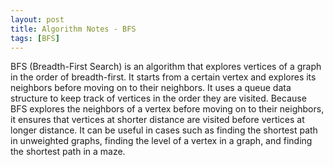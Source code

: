 ```yaml
---
layout: post
title: Algorithm Notes - BFS
tags: [BFS]
---
```


BFS (Breadth-First Search) is an algorithm that explores vertices of a graph in the order of breadth-first. It starts from a certain vertex and explores its neighbors before moving on to their neighbors. It uses a queue data structure to keep track of vertices in the order they are visited. Because BFS explores the neighbors of a vertex before moving on to their neighbors, it ensures that vertices at shorter distance are visited before vertices at longer distance. It can be useful in cases such as finding the shortest path in unweighted graphs, finding the level of a vertex in a graph, and finding the shortest path in a maze.
